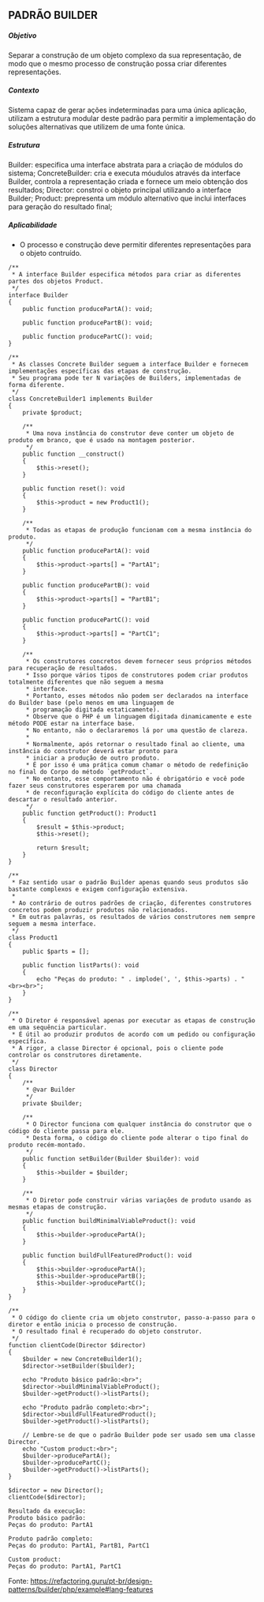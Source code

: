 ## PADRÃO BUILDER

##### Objetivo
Separar a construção de um objeto complexo da sua representação, de modo que o mesmo processo de construção possa criar diferentes representações.

##### Contexto
Sistema capaz de gerar ações indeterminadas para uma única aplicação, utilizam a estrutura modular deste padrão para permitir a implementação do soluções alternativas que utilizem de uma fonte única.

##### Estrutura
Builder: especifica uma interface abstrata para a criação de módulos do sistema;
ConcreteBuilder: cria e executa móudulos através da interface Builder, controla a representação criada e fornece um meio obtenção dos resultados;
Director: constroi o objeto principal utilizando a interface Builder;
Product: prepresenta um módulo alternativo que inclui interfaces para geração do resultado final;

##### Aplicabilidade
- O processo e construção deve permitir diferentes representações para o objeto contruído.

~~~~
/**
 * A interface Builder especifica métodos para criar as diferentes partes dos objetos Product.
 */
interface Builder
{
    public function producePartA(): void;

    public function producePartB(): void;

    public function producePartC(): void;
}

/**
 * As classes Concrete Builder seguem a interface Builder e fornecem implementações específicas das etapas de construção.
 * Seu programa pode ter N variações de Builders, implementadas de forma diferente.
 */
class ConcreteBuilder1 implements Builder
{
    private $product;

    /**
     * Uma nova instância do construtor deve conter um objeto de produto em branco, que é usado na montagem posterior.
     */
    public function __construct()
    {
        $this->reset();
    }

    public function reset(): void
    {
        $this->product = new Product1();
    }

    /**
     * Todas as etapas de produção funcionam com a mesma instância do produto.
     */
    public function producePartA(): void
    {
        $this->product->parts[] = "PartA1";
    }

    public function producePartB(): void
    {
        $this->product->parts[] = "PartB1";
    }

    public function producePartC(): void
    {
        $this->product->parts[] = "PartC1";
    }

    /**
     * Os construtores concretos devem fornecer seus próprios métodos para recuperação de resultados.
     * Isso porque vários tipos de construtores podem criar produtos totalmente diferentes que não seguem a mesma
     * interface.
     * Portanto, esses métodos não podem ser declarados na interface do Builder base (pelo menos em uma linguagem de
     * programação digitada estaticamente).
     * Observe que o PHP é um linguagem digitada dinamicamente e este método PODE estar na interface base.
     * No entanto, não o declararemos lá por uma questão de clareza.
     *
     * Normalmente, após retornar o resultado final ao cliente, uma instância do construtor deverá estar pronto para
     * iniciar a produção de outro produto.
     * É por isso é uma prática comum chamar o método de redefinição no final do Corpo do método `getProduct`.
     * No entanto, esse comportamento não é obrigatório e você pode fazer seus construtores esperarem por uma chamada
     * de reconfiguração explícita do código do cliente antes de descartar o resultado anterior.
     */
    public function getProduct(): Product1
    {
        $result = $this->product;
        $this->reset();

        return $result;
    }
}

/**
 * Faz sentido usar o padrão Builder apenas quando seus produtos são bastante complexos e exigem configuração extensiva.
 *
 * Ao contrário de outros padrões de criação, diferentes construtores concretos podem produzir produtos não relacionados.
 * Em outras palavras, os resultados de vários construtores nem sempre seguem a mesma interface.
 */
class Product1
{
    public $parts = [];

    public function listParts(): void
    {
        echo "Peças do produto: " . implode(', ', $this->parts) . "<br><br>";
    }
}

/**
 * O Diretor é responsável apenas por executar as etapas de construção em uma sequência particular.
 * É útil ao produzir produtos de acordo com um pedido ou configuração específica.
 * A rigor, a classe Director é opcional, pois o cliente pode controlar os construtores diretamente.
 */
class Director
{
    /**
     * @var Builder
     */
    private $builder;

    /**
     * O Director funciona com qualquer instância do construtor que o código do cliente passa para ele.
     * Desta forma, o código do cliente pode alterar o tipo final do produto recém-montado.
     */
    public function setBuilder(Builder $builder): void
    {
        $this->builder = $builder;
    }

    /**
     * O Diretor pode construir várias variações de produto usando as mesmas etapas de construção.
     */
    public function buildMinimalViableProduct(): void
    {
        $this->builder->producePartA();
    }

    public function buildFullFeaturedProduct(): void
    {
        $this->builder->producePartA();
        $this->builder->producePartB();
        $this->builder->producePartC();
    }
}

/**
 * O código do cliente cria um objeto construtor, passo-a-passo para o diretor e então inicia o processo de construção.
 * O resultado final é recuperado do objeto construtor.
 */
function clientCode(Director $director)
{
    $builder = new ConcreteBuilder1();
    $director->setBuilder($builder);

    echo "Produto básico padrão:<br>";
    $director->buildMinimalViableProduct();
    $builder->getProduct()->listParts();

    echo "Produto padrão completo:<br>";
    $director->buildFullFeaturedProduct();
    $builder->getProduct()->listParts();

    // Lembre-se de que o padrão Builder pode ser usado sem uma classe Director.
    echo "Custom product:<br>";
    $builder->producePartA();
    $builder->producePartC();
    $builder->getProduct()->listParts();
}

$director = new Director();
clientCode($director);

Resultado da execução:
Produto básico padrão:
Peças do produto: PartA1

Produto padrão completo:
Peças do produto: PartA1, PartB1, PartC1

Custom product:
Peças do produto: PartA1, PartC1
~~~~

Fonte: https://refactoring.guru/pt-br/design-patterns/builder/php/example#lang-features
